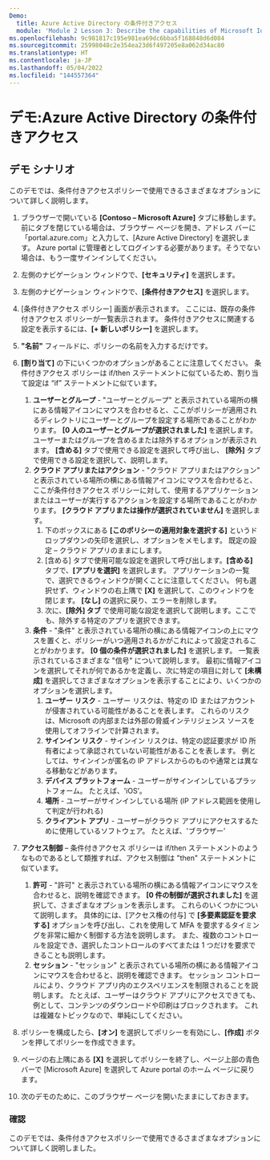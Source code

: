 ```yaml
---
Demo:
  title: Azure Active Directory の条件付きアクセス
  module: 'Module 2 Lesson 3: Describe the capabilities of Microsoft Identity and access management solutions: Explore the access management capabilities of Azure AD'
ms.openlocfilehash: 9c981817c195e981ea69dc6bba5f168848d6d084
ms.sourcegitcommit: 25998048c2e354ea23d6f497205e8a062d34ac80
ms.translationtype: HT
ms.contentlocale: ja-JP
ms.lasthandoff: 05/04/2022
ms.locfileid: "144557364"
---
```

# <a name="demo-azure-active-directory-conditional-access"></a>デモ:Azure Active Directory の条件付きアクセス

## <a name="demo-scenario"></a>デモ シナリオ

このデモでは、条件付きアクセスポリシーで使用できるさまざまなオプションについて詳しく説明します。

1. ブラウザーで開いている **[Contoso – Microsoft Azure]** タブに移動します。 前にタブを閉じている場合は、ブラウザー ページを開き、アドレス バーに「portal.azure.com」と入力して、[Azure Active Directory] を選択します。 Azure portal に管理者としてログインする必要があります。そうでない場合は、もう一度サインインしてください。

1. 左側のナビゲーション ウィンドウで、**[セキュリティ]** を選択します。

1. 左側のナビゲーション ウィンドウで、**[条件付きアクセス]** を選択します。

1. [条件付きアクセス ポリシー] 画面が表示されます。 ここには、既存の条件付きアクセス ポリシーが一覧表示されます。 条件付きアクセスに関連する設定を表示するには、**[+ 新しいポリシー]** を選択します。

1. **"名前"** フィールドに、ポリシーの名前を入力するだけです。

1. **[割り当て]** の下にいくつかのオプションがあることに注意してください。  条件付きアクセス ポリシーは if/then ステートメントに似ているため、割り当て設定は “if” ステートメントに似ています。
    1. **ユーザーとグループ** - "ユーザーとグループ" と表示されている場所の横にある情報アイコンにマウスを合わせると、ここがポリシーが適用されるディレクトリにユーザーとグループを設定する場所であることがわかります。 **[0 人のユーザーとグループが選択されました]** を選択します。  ユーザーまたはグループを含めるまたは除外するオプションが表示されます。 **[含める]** タブで使用できる設定を選択して呼び出し、 **[除外]** タブで使用できる設定を選択して、説明します。
    1. **クラウド アプリまたはアクション** - "クラウド アプリまたはアクション" と表示されている場所の横にある情報アイコンにマウスを合わせると、ここが条件付きアクセス ポリシーに対して、使用するアプリケーションまたはユーザーが実行するアクションを設定する場所であることがわかります。  **[クラウド アプリまたは操作が選択されていません]** を選択します。
        1. 下のボックスにある **[このポリシーの適用対象を選択する]** というドロップダウンの矢印を選択し、オプションをメモします。  既定の設定 – クラウド アプリのままにします。
        1. [含める] タブで使用可能な設定を選択して呼び出します。**[含める]** タブで、**[アプリを選択]** を選択します。  アプリケーションの一覧で、選択できるウィンドウが開くことに注意してください。  何も選択せず、ウィンドウの右上隅で **[X]** を選択して、このウィンドウを閉じます。 **[なし]** の選択に戻り、エラーを削除します。
        1. 次に、**[除外] タブ** で使用可能な設定を選択して説明します。ここでも、除外する特定のアプリを選択できます。
    1. **条件** - "条件" と表示されている場所の横にある情報アイコンの上にマウスを置くと、ポリシーがいつ適用されるかがこれによって設定されることがわかります。 **[0 個の条件が選択されました]** を選択します。 一覧表示されているさまざまな "信号" について説明します。   最初に情報アイコンを選択してそれが何であるかを定義し、次に特定の項目に対して **[未構成]** を選択してさまざまなオプションを表示することにより、いくつかのオプションを選択します。
        1. **ユーザー リスク** - ユーザー リスクは、特定の ID またはアカウントが侵害されている可能性があることを表します。 これらのリスクは、Microsoft の内部または外部の脅威インテリジェンス ソースを使用してオフラインで計算されます。
        1. **サインイン リスク** - サインイン リスクは、特定の認証要求が ID 所有者によって承認されていない可能性があることを表します。 例としては、サインインが匿名の IP アドレスからのものや通常とは異なる移動などがあります。
        1. **デバイス プラットフォーム** - ユーザーがサインインしているプラットフォーム。 たとえば、'iOS’。
        1. **場所** - ユーザーがサインインしている場所 (IP アドレス範囲を使用して判定が行われる)
        1. **クライアント アプリ** - ユーザーがクラウド アプリにアクセスするために使用しているソフトウェア。 たとえば、'ブラウザー’

1. **アクセス制御** – 条件付きアクセス ポリシーは if/then ステートメントのようなものであるとして類推すれば、アクセス制御は "then" ステートメントに似ています。
    1. **許可** - "許可" と表示されている場所の横にある情報アイコンにマウスを合わせると、説明を確認できます。  **[0 件の制御が選択されました]** を選択して、さまざまなオプションを表示します。  これらのいくつかについて説明します。  具体的には、[アクセス権の付与] で **[多要素認証を要求する]** オプションを呼び出し、これを使用して MFA を要求するタイミングを非常に細かく制御する方法を説明します。   また、複数のコントロールを設定でき、選択したコントロールのすべてまたは 1 つだけを要求できることも説明します。
    1. **セッション** - "セッション" と表示されている場所の横にある情報アイコンにマウスを合わせると、説明を確認できます。  セッション コントロールにより、クラウド アプリ内のエクスペリエンスを制限されることを説明します。  たとえば、ユーザーはクラウド アプリにアクセスできても、例として、コンテンツのダウンロードや印刷はブロックされます。  これは複雑なトピックなので、単純にしてください。

1. ポリシーを構成したら、**[オン]** を選択してポリシーを有効にし、**[作成]** ボタンを押してポリシーを作成できます。

1. ページの右上隅にある **[X]** を選択してポリシーを終了し、ページ上部の青色バーで [Microsoft Azure] を選択して Azure portal のホーム ページに戻ります。

1. 次のデモのために、このブラウザー ページを開いたままにしておきます。

### <a name="review"></a>確認

このデモでは、条件付きアクセスポリシーで使用できるさまざまなオプションについて詳しく説明しました。

